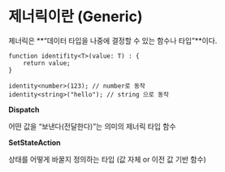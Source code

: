 # 제너릭이란 (Generic)

제너릭은 **“데이터 타입을 나중에 결정할 수 있는 함수나 타입”**이다.

```tsx
function identifity<T>(value: T) : {
	return value;
}

identity<number>(123); // number로 동작
identity<string>("hello"); // string 으로 동작
```

**Dispatch<T>**

어떤 값을 “보낸다(전달한다)”는 의미의 제너릭 타입 함수

**SetStateAction<T>**

상태를 어떻게 바꿀지 정의하는 타입 (값 자체 or 이전 값 기반 함수)
